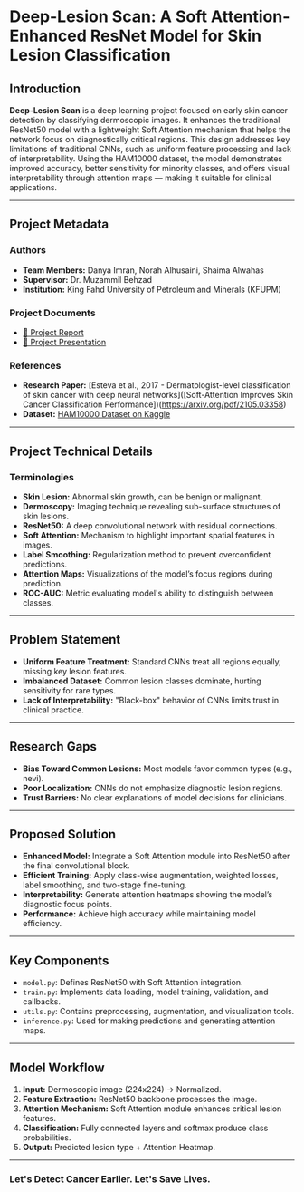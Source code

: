 # Deep-Lesion Scan: A Soft Attention-Enhanced ResNet Model for Skin Lesion Classification

## Introduction
**Deep-Lesion Scan** is a deep learning project focused on early skin cancer detection by classifying dermoscopic images. It enhances the traditional ResNet50 model with a lightweight Soft Attention mechanism that helps the network focus on diagnostically critical regions. This design addresses key limitations of traditional CNNs, such as uniform feature processing and lack of interpretability. Using the HAM10000 dataset, the model demonstrates improved accuracy, better sensitivity for minority classes, and offers visual interpretability through attention maps — making it suitable for clinical applications.

---

## Project Metadata

### Authors
- **Team Members:** Danya Imran, Norah Alhusaini, Shaima Alwahas
- **Supervisor:** Dr. Muzammil Behzad
- **Institution:** King Fahd University of Petroleum and Minerals (KFUPM)

### Project Documents
- [📑 Project Report](/Deep-Lesion_Scan-Final_Version.pdf)
- [🎥 Project Presentation](/Deep-Lesion_Scan_Project_Slides.pptx)

### References
- **Research Paper:** [Esteva et al., 2017 - Dermatologist-level classification of skin cancer with deep neural networks]([Soft-Attention Improves Skin Cancer Classification Performance])(https://arxiv.org/pdf/2105.03358)
- **Dataset:** [HAM10000 Dataset on Kaggle](https://www.kaggle.com/datasets/kmader/skin-cancer-mnist-ham10000)

---

## Project Technical Details

### Terminologies
- **Skin Lesion:** Abnormal skin growth, can be benign or malignant.
- **Dermoscopy:** Imaging technique revealing sub-surface structures of skin lesions.
- **ResNet50:** A deep convolutional network with residual connections.
- **Soft Attention:** Mechanism to highlight important spatial features in images.
- **Label Smoothing:** Regularization method to prevent overconfident predictions.
- **Attention Maps:** Visualizations of the model’s focus regions during prediction.
- **ROC-AUC:** Metric evaluating model's ability to distinguish between classes.

---

## Problem Statement
- **Uniform Feature Treatment:** Standard CNNs treat all regions equally, missing key lesion features.
- **Imbalanced Dataset:** Common lesion classes dominate, hurting sensitivity for rare types.
- **Lack of Interpretability:** "Black-box" behavior of CNNs limits trust in clinical practice.

---

## Research Gaps
- **Bias Toward Common Lesions:** Most models favor common types (e.g., nevi).
- **Poor Localization:** CNNs do not emphasize diagnostic lesion regions.
- **Trust Barriers:** No clear explanations of model decisions for clinicians.

---

## Proposed Solution
- **Enhanced Model:** Integrate a Soft Attention module into ResNet50 after the final convolutional block.
- **Efficient Training:** Apply class-wise augmentation, weighted losses, label smoothing, and two-stage fine-tuning.
- **Interpretability:** Generate attention heatmaps showing the model’s diagnostic focus points.
- **Performance:** Achieve high accuracy while maintaining model efficiency.

---

## Key Components
- `model.py`: Defines ResNet50 with Soft Attention integration.
- `train.py`: Implements data loading, model training, validation, and callbacks.
- `utils.py`: Contains preprocessing, augmentation, and visualization tools.
- `inference.py`: Used for making predictions and generating attention maps.

---

## Model Workflow

1. **Input:** Dermoscopic image (224x224) → Normalized.
2. **Feature Extraction:** ResNet50 backbone processes the image.
3. **Attention Mechanism:** Soft Attention module enhances critical lesion features.
4. **Classification:** Fully connected layers and softmax produce class probabilities.
5. **Output:** Predicted lesion type + Attention Heatmap.

---

### Let's Detect Cancer Earlier. Let's Save Lives.
